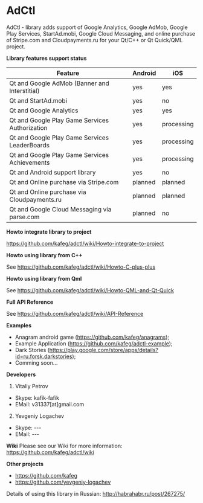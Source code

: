 # AdCtl
AdCtl - library adds support of Google Analytics, Google AdMob, Google Play Services, StartAd.mobi, Google Cloud Messaging, and online purchase of Stripe.com and Cloudpayments.ru for your Qt/C++ or Qt Quick/QML project.

**Library features support status**

Feature | Android  | iOS
--------|----------|-----
Qt and Google AdMob (Banner and Interstitial) | yes | yes
Qt and StartAd.mobi | yes | no
Qt and Google Analytics | yes | yes
Qt and Google Play Game Services Authorization | yes | processing
Qt and Google Play Game Services LeaderBoards | yes | processing
Qt and Google Play Game Services Achievements | yes | processing
Qt and Android support library | yes | no
Qt and Online purchase via Stripe.com | planned | planned
Qt and Online purchase via Cloudpayments.ru | planned | planned
Qt and Google Cloud Messaging via parse.com | planned | no

**Howto integrate library to project**

https://github.com/kafeg/adctl/wiki/Howto-integrate-to-project

**Howto using library from C++**

See https://github.com/kafeg/adctl/wiki/Howto-C-plus-plus

**Howto using library from Qml**

See https://github.com/kafeg/adctl/wiki/Howto-QML-and-Qt-Quick

**Full API Reference**

See https://github.com/kafeg/adctl/wiki/API-Reference

**Examples**
- Anagram android game (https://github.com/kafeg/anagrams);
- Example Application (https://github.com/kafeg/adctl-example);
- Dark Stories (https://play.google.com/store/apps/details?id=ru.forsk.darkstories);
- Comming soon...

**Developers**

1) Vitaliy Petrov
- Skype: kafik-fafik
- EMail: v31337[at]gmail.com

2) Yevgeniy Logachev
- Skype: ---
- EMail: ---

**Wiki**
Please see our Wiki for more information: https://github.com/kafeg/adctl/wiki

**Other projects**
- https://github.com/kafeg
- https://github.com/yevgeniy-logachev

Details of using this library in Russian: http://habrahabr.ru/post/267275/
